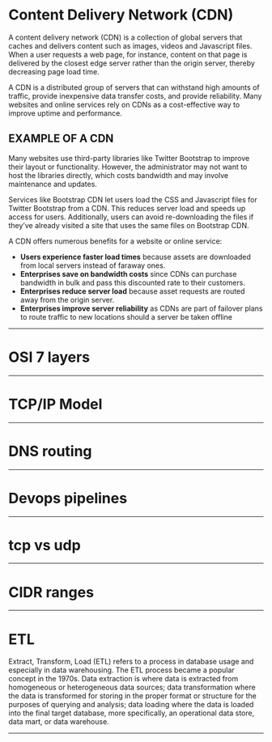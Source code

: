 
# Content Delivery Network (CDN)

​A content delivery network (CDN) is a collection of global servers that caches and delivers content such as images, videos and Javascript files. When a user requests a web page, for instance, content on that page is delivered by the closest edge server rather than the origin server, thereby decreasing page load time.

​A CDN is a distributed group of servers that can withstand high amounts of traffic, provide inexpensive data transfer costs, and provide reliability. Many websites and online services rely on CDNs as a cost-effective way to improve uptime and performance.

## ​EXAMPLE OF A CDN

Many websites use third-party libraries like Twitter Bootstrap to improve their layout or functionality. However, the administrator may not want to host the libraries directly, which costs bandwidth and may involve maintenance and updates.

Services like Bootstrap CDN let users load the CSS and Javascript files for Twitter Bootstrap from a CDN. This reduces server load and speeds up access for users. Additionally, users can avoid re-downloading the files if they’ve already visited a site that uses the same files on Bootstrap CDN.

​A CDN offers numerous benefits for a website or online service:

- **Users experience faster load times** because assets are downloaded from local servers instead of faraway ones.
- **Enterprises save on bandwidth costs** since CDNs can purchase bandwidth in bulk and pass this discounted rate to their customers.
- **Enterprises reduce server load** because asset requests are routed away from the origin server.
- **Enterprises improve server reliability** as CDNs are part of failover plans to route traffic to new locations should a server be taken offline

---

# OSI 7 layers


---

# TCP/IP Model


---

# DNS routing


--- 

# Devops pipelines


---

#  tcp vs udp

---

# CIDR ranges

---

# ETL

Extract, Transform, Load (ETL) refers to a process in database usage and especially in data warehousing. The ETL process became a popular concept in the 1970s. Data extraction is where data is extracted from homogeneous or heterogeneous data sources; data transformation where the data is transformed for storing in the proper format or structure for the purposes of querying and analysis; data loading where the data is loaded into the final target database, more specifically, an operational data store, data mart, or data warehouse.




---